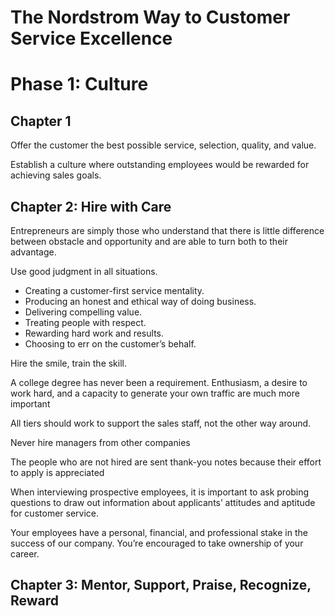 # The Nordstrom Way to Customer Service Excellence

# Phase 1: Culture

## Chapter 1

Offer the customer the best possible service, selection, quality, and value. 

Establish a culture where outstanding employees would be rewarded for achieving sales goals.

## Chapter 2: Hire with Care

Entrepreneurs are simply those who understand that there is little difference between obstacle and opportunity and are able to turn both to their advantage.

Use good judgment in all situations.

* Creating a customer-first service mentality.
* Producing an honest and ethical way of doing business.
* Delivering compelling value.
* Treating people with respect.
* Rewarding hard work and results.
* Choosing to err on the customer’s behalf.

Hire the smile, train the skill.

A college degree has never been a requirement. Enthusiasm, a desire to work hard, and a capacity to generate your own traffic are much more important 

All tiers should work to support the sales staff, not the other way around.

Never hire managers from other companies

The people who are not hired are sent thank-you notes because their effort to apply is appreciated

When interviewing prospective employees, it is important to ask probing questions to draw out information about applicants’ attitudes and aptitude for customer service.

Your employees have a personal, financial, and professional stake in the success of our company. You’re encouraged to take ownership of your career.

## Chapter 3: Mentor, Support, Praise, Recognize, Reward




